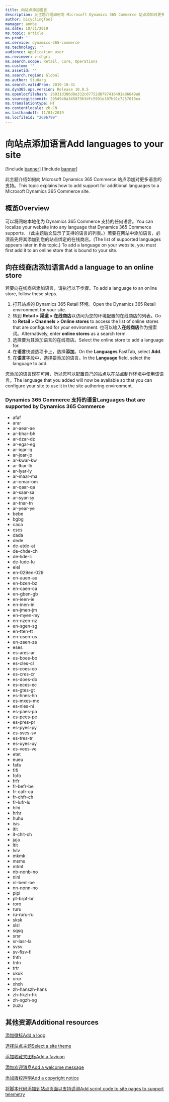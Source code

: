 ```yaml
---
title: 向站点添加语言
description: 此主题介绍如何向 Microsoft Dynamics 365 Commerce 站点添加对更多语言的支持。
author: bicyclingfool
manager: annbe
ms.date: 10/31/2019
ms.topic: article
ms.prod: ''
ms.service: dynamics-365-commerce
ms.technology: ''
audience: Application user
ms.reviewer: v-chgri
ms.search.scope: Retail, Core, Operations
ms.custom: ''
ms.assetid: ''
ms.search.region: Global
ms.author: StuHarg
ms.search.validFrom: 2019-10-31
ms.dyn365.ops.version: Release 10.0.5
ms.openlocfilehash: 26031d386d8e332c07752d8797416491a86649a8
ms.sourcegitcommit: 295d940a345879b3dfc5991e387b91c7257019ea
ms.translationtype: HT
ms.contentlocale: zh-CN
ms.lasthandoff: 11/01/2019
ms.locfileid: "2696799"
---
```

# <a name="add-languages-to-your-site"></a><span data-ttu-id="0570e-103">向站点添加语言</span><span class="sxs-lookup"><span data-stu-id="0570e-103">Add languages to your site</span></span>

[!include [banner](includes/preview-banner.md)]
[!include [banner](includes/banner.md)]

<span data-ttu-id="0570e-104">此主题介绍如何向 Microsoft Dynamics 365 Commerce 站点添加对更多语言的支持。</span><span class="sxs-lookup"><span data-stu-id="0570e-104">This topic explains how to add support for additional languages to a Microsoft Dynamics 365 Commerce site.</span></span>

## <a name="overview"></a><span data-ttu-id="0570e-105">概览</span><span class="sxs-lookup"><span data-stu-id="0570e-105">Overview</span></span>

<span data-ttu-id="0570e-106">可以将网站本地化为 Dynamics 365 Commerce 支持的任何语言。</span><span class="sxs-lookup"><span data-stu-id="0570e-106">You can localize your website into any language that Dynamics 365 Commerce supports.</span></span> <span data-ttu-id="0570e-107">（此主题后文显示了支持的语言的列表。）若要在网站中添加语言，必须首先将其添加到您的站点绑定的在线商店。</span><span class="sxs-lookup"><span data-stu-id="0570e-107">(The list of supported languages appears later in this topic.) To add a language on your website, you must first add it to an online store that is bound to your site.</span></span>

## <a name="add-a-language-to-an-online-store"></a><span data-ttu-id="0570e-108">向在线商店添加语言</span><span class="sxs-lookup"><span data-stu-id="0570e-108">Add a language to an online store</span></span>

<span data-ttu-id="0570e-109">若要向在线商店添加语言，请执行以下步骤。</span><span class="sxs-lookup"><span data-stu-id="0570e-109">To add a language to an online store, follow these steps.</span></span>

1. <span data-ttu-id="0570e-110">打开站点的 Dynamics 365 Retail 环境。</span><span class="sxs-lookup"><span data-stu-id="0570e-110">Open the Dynamics 365 Retail environment for your site.</span></span>
1. <span data-ttu-id="0570e-111">转到 **Retail \> 渠道 \> 在线商店**以访问为您的环境配置的在线商店的列表。</span><span class="sxs-lookup"><span data-stu-id="0570e-111">Go to **Retail \> Channels \> Online stores** to access the list of online stores that are configured for your environment.</span></span> <span data-ttu-id="0570e-112">也可以输入**在线商店**作为搜索词。</span><span class="sxs-lookup"><span data-stu-id="0570e-112">Alternatively, enter **online stores** as a search term.</span></span>
1. <span data-ttu-id="0570e-113">选择要为其添加语言的在线商店。</span><span class="sxs-lookup"><span data-stu-id="0570e-113">Select the online store to add a language for.</span></span>
1. <span data-ttu-id="0570e-114">在**语言**快速选项卡上，选择**添加**。</span><span class="sxs-lookup"><span data-stu-id="0570e-114">On the **Languages** FastTab, select **Add**.</span></span>
1. <span data-ttu-id="0570e-115">在**语言**字段中，选择要添加的语言。</span><span class="sxs-lookup"><span data-stu-id="0570e-115">In the **Language** field, select the language to add.</span></span>

<span data-ttu-id="0570e-116">您添加的语言现在可用，所以您可以配置自己的站点以在站点制作环境中使用该语言。</span><span class="sxs-lookup"><span data-stu-id="0570e-116">The language that you added will now be available so that you can configure your site to use it in the site authoring environment.</span></span>

### <a name="languages-that-are-supported-by-dynamics-365-commerce"></a><span data-ttu-id="0570e-117">Dynamics 365 Commerce 支持的语言</span><span class="sxs-lookup"><span data-stu-id="0570e-117">Languages that are supported by Dynamics 365 Commerce</span></span>

- <span data-ttu-id="0570e-118">af</span><span class="sxs-lookup"><span data-stu-id="0570e-118">af</span></span>
- <span data-ttu-id="0570e-119">ar</span><span class="sxs-lookup"><span data-stu-id="0570e-119">ar</span></span>
- <span data-ttu-id="0570e-120">ar-ae</span><span class="sxs-lookup"><span data-stu-id="0570e-120">ar-ae</span></span>
- <span data-ttu-id="0570e-121">ar-bh</span><span class="sxs-lookup"><span data-stu-id="0570e-121">ar-bh</span></span>
- <span data-ttu-id="0570e-122">ar-dz</span><span class="sxs-lookup"><span data-stu-id="0570e-122">ar-dz</span></span>
- <span data-ttu-id="0570e-123">ar-eg</span><span class="sxs-lookup"><span data-stu-id="0570e-123">ar-eg</span></span>
- <span data-ttu-id="0570e-124">ar-iq</span><span class="sxs-lookup"><span data-stu-id="0570e-124">ar-iq</span></span>
- <span data-ttu-id="0570e-125">ar-jo</span><span class="sxs-lookup"><span data-stu-id="0570e-125">ar-jo</span></span>
- <span data-ttu-id="0570e-126">ar-kw</span><span class="sxs-lookup"><span data-stu-id="0570e-126">ar-kw</span></span>
- <span data-ttu-id="0570e-127">ar-lb</span><span class="sxs-lookup"><span data-stu-id="0570e-127">ar-lb</span></span>
- <span data-ttu-id="0570e-128">ar-ly</span><span class="sxs-lookup"><span data-stu-id="0570e-128">ar-ly</span></span>
- <span data-ttu-id="0570e-129">ar-ma</span><span class="sxs-lookup"><span data-stu-id="0570e-129">ar-ma</span></span>
- <span data-ttu-id="0570e-130">ar-om</span><span class="sxs-lookup"><span data-stu-id="0570e-130">ar-om</span></span>
- <span data-ttu-id="0570e-131">ar-qa</span><span class="sxs-lookup"><span data-stu-id="0570e-131">ar-qa</span></span>
- <span data-ttu-id="0570e-132">ar-sa</span><span class="sxs-lookup"><span data-stu-id="0570e-132">ar-sa</span></span>
- <span data-ttu-id="0570e-133">ar-sy</span><span class="sxs-lookup"><span data-stu-id="0570e-133">ar-sy</span></span>
- <span data-ttu-id="0570e-134">ar-tn</span><span class="sxs-lookup"><span data-stu-id="0570e-134">ar-tn</span></span>
- <span data-ttu-id="0570e-135">ar-ye</span><span class="sxs-lookup"><span data-stu-id="0570e-135">ar-ye</span></span>
- <span data-ttu-id="0570e-136">be</span><span class="sxs-lookup"><span data-stu-id="0570e-136">be</span></span>
- <span data-ttu-id="0570e-137">bg</span><span class="sxs-lookup"><span data-stu-id="0570e-137">bg</span></span>
- <span data-ttu-id="0570e-138">ca</span><span class="sxs-lookup"><span data-stu-id="0570e-138">ca</span></span>
- <span data-ttu-id="0570e-139">cs</span><span class="sxs-lookup"><span data-stu-id="0570e-139">cs</span></span>
- <span data-ttu-id="0570e-140">da</span><span class="sxs-lookup"><span data-stu-id="0570e-140">da</span></span>
- <span data-ttu-id="0570e-141">de</span><span class="sxs-lookup"><span data-stu-id="0570e-141">de</span></span>
- <span data-ttu-id="0570e-142">de-at</span><span class="sxs-lookup"><span data-stu-id="0570e-142">de-at</span></span>
- <span data-ttu-id="0570e-143">de-ch</span><span class="sxs-lookup"><span data-stu-id="0570e-143">de-ch</span></span>
- <span data-ttu-id="0570e-144">de-li</span><span class="sxs-lookup"><span data-stu-id="0570e-144">de-li</span></span>
- <span data-ttu-id="0570e-145">de-lu</span><span class="sxs-lookup"><span data-stu-id="0570e-145">de-lu</span></span>
- <span data-ttu-id="0570e-146">el</span><span class="sxs-lookup"><span data-stu-id="0570e-146">el</span></span>
- <span data-ttu-id="0570e-147">en-029</span><span class="sxs-lookup"><span data-stu-id="0570e-147">en-029</span></span>
- <span data-ttu-id="0570e-148">en-au</span><span class="sxs-lookup"><span data-stu-id="0570e-148">en-au</span></span>
- <span data-ttu-id="0570e-149">en-bz</span><span class="sxs-lookup"><span data-stu-id="0570e-149">en-bz</span></span>
- <span data-ttu-id="0570e-150">en-ca</span><span class="sxs-lookup"><span data-stu-id="0570e-150">en-ca</span></span>
- <span data-ttu-id="0570e-151">en-gb</span><span class="sxs-lookup"><span data-stu-id="0570e-151">en-gb</span></span>
- <span data-ttu-id="0570e-152">en-ie</span><span class="sxs-lookup"><span data-stu-id="0570e-152">en-ie</span></span>
- <span data-ttu-id="0570e-153">en-in</span><span class="sxs-lookup"><span data-stu-id="0570e-153">en-in</span></span>
- <span data-ttu-id="0570e-154">en-jm</span><span class="sxs-lookup"><span data-stu-id="0570e-154">en-jm</span></span>
- <span data-ttu-id="0570e-155">en-my</span><span class="sxs-lookup"><span data-stu-id="0570e-155">en-my</span></span>
- <span data-ttu-id="0570e-156">en-nz</span><span class="sxs-lookup"><span data-stu-id="0570e-156">en-nz</span></span>
- <span data-ttu-id="0570e-157">en-sg</span><span class="sxs-lookup"><span data-stu-id="0570e-157">en-sg</span></span>
- <span data-ttu-id="0570e-158">en-tt</span><span class="sxs-lookup"><span data-stu-id="0570e-158">en-tt</span></span>
- <span data-ttu-id="0570e-159">en-us</span><span class="sxs-lookup"><span data-stu-id="0570e-159">en-us</span></span>
- <span data-ttu-id="0570e-160">en-za</span><span class="sxs-lookup"><span data-stu-id="0570e-160">en-za</span></span>
- <span data-ttu-id="0570e-161">es</span><span class="sxs-lookup"><span data-stu-id="0570e-161">es</span></span>
- <span data-ttu-id="0570e-162">es-ar</span><span class="sxs-lookup"><span data-stu-id="0570e-162">es-ar</span></span>
- <span data-ttu-id="0570e-163">es-bo</span><span class="sxs-lookup"><span data-stu-id="0570e-163">es-bo</span></span>
- <span data-ttu-id="0570e-164">es-cl</span><span class="sxs-lookup"><span data-stu-id="0570e-164">es-cl</span></span>
- <span data-ttu-id="0570e-165">es-co</span><span class="sxs-lookup"><span data-stu-id="0570e-165">es-co</span></span>
- <span data-ttu-id="0570e-166">es-cr</span><span class="sxs-lookup"><span data-stu-id="0570e-166">es-cr</span></span>
- <span data-ttu-id="0570e-167">es-do</span><span class="sxs-lookup"><span data-stu-id="0570e-167">es-do</span></span>
- <span data-ttu-id="0570e-168">es-ec</span><span class="sxs-lookup"><span data-stu-id="0570e-168">es-ec</span></span>
- <span data-ttu-id="0570e-169">es-gt</span><span class="sxs-lookup"><span data-stu-id="0570e-169">es-gt</span></span>
- <span data-ttu-id="0570e-170">es-hn</span><span class="sxs-lookup"><span data-stu-id="0570e-170">es-hn</span></span>
- <span data-ttu-id="0570e-171">es-mx</span><span class="sxs-lookup"><span data-stu-id="0570e-171">es-mx</span></span>
- <span data-ttu-id="0570e-172">es-ni</span><span class="sxs-lookup"><span data-stu-id="0570e-172">es-ni</span></span>
- <span data-ttu-id="0570e-173">es-pa</span><span class="sxs-lookup"><span data-stu-id="0570e-173">es-pa</span></span>
- <span data-ttu-id="0570e-174">es-pe</span><span class="sxs-lookup"><span data-stu-id="0570e-174">es-pe</span></span>
- <span data-ttu-id="0570e-175">es-pr</span><span class="sxs-lookup"><span data-stu-id="0570e-175">es-pr</span></span>
- <span data-ttu-id="0570e-176">es-py</span><span class="sxs-lookup"><span data-stu-id="0570e-176">es-py</span></span>
- <span data-ttu-id="0570e-177">es-sv</span><span class="sxs-lookup"><span data-stu-id="0570e-177">es-sv</span></span>
- <span data-ttu-id="0570e-178">es-tr</span><span class="sxs-lookup"><span data-stu-id="0570e-178">es-tr</span></span>
- <span data-ttu-id="0570e-179">es-uy</span><span class="sxs-lookup"><span data-stu-id="0570e-179">es-uy</span></span>
- <span data-ttu-id="0570e-180">es-ve</span><span class="sxs-lookup"><span data-stu-id="0570e-180">es-ve</span></span>
- <span data-ttu-id="0570e-181">et</span><span class="sxs-lookup"><span data-stu-id="0570e-181">et</span></span>
- <span data-ttu-id="0570e-182">eu</span><span class="sxs-lookup"><span data-stu-id="0570e-182">eu</span></span>
- <span data-ttu-id="0570e-183">fa</span><span class="sxs-lookup"><span data-stu-id="0570e-183">fa</span></span>
- <span data-ttu-id="0570e-184">fi</span><span class="sxs-lookup"><span data-stu-id="0570e-184">fi</span></span>
- <span data-ttu-id="0570e-185">fo</span><span class="sxs-lookup"><span data-stu-id="0570e-185">fo</span></span>
- <span data-ttu-id="0570e-186">fr</span><span class="sxs-lookup"><span data-stu-id="0570e-186">fr</span></span>
- <span data-ttu-id="0570e-187">fr-be</span><span class="sxs-lookup"><span data-stu-id="0570e-187">fr-be</span></span>
- <span data-ttu-id="0570e-188">fr-ca</span><span class="sxs-lookup"><span data-stu-id="0570e-188">fr-ca</span></span>
- <span data-ttu-id="0570e-189">fr-ch</span><span class="sxs-lookup"><span data-stu-id="0570e-189">fr-ch</span></span>
- <span data-ttu-id="0570e-190">fr-lu</span><span class="sxs-lookup"><span data-stu-id="0570e-190">fr-lu</span></span>
- <span data-ttu-id="0570e-191">hi</span><span class="sxs-lookup"><span data-stu-id="0570e-191">hi</span></span>
- <span data-ttu-id="0570e-192">hr</span><span class="sxs-lookup"><span data-stu-id="0570e-192">hr</span></span>
- <span data-ttu-id="0570e-193">hu</span><span class="sxs-lookup"><span data-stu-id="0570e-193">hu</span></span>
- <span data-ttu-id="0570e-194">is</span><span class="sxs-lookup"><span data-stu-id="0570e-194">is</span></span>
- <span data-ttu-id="0570e-195">it</span><span class="sxs-lookup"><span data-stu-id="0570e-195">it</span></span>
- <span data-ttu-id="0570e-196">it-ch</span><span class="sxs-lookup"><span data-stu-id="0570e-196">it-ch</span></span>
- <span data-ttu-id="0570e-197">ja</span><span class="sxs-lookup"><span data-stu-id="0570e-197">ja</span></span>
- <span data-ttu-id="0570e-198">lt</span><span class="sxs-lookup"><span data-stu-id="0570e-198">lt</span></span>
- <span data-ttu-id="0570e-199">lv</span><span class="sxs-lookup"><span data-stu-id="0570e-199">lv</span></span>
- <span data-ttu-id="0570e-200">mk</span><span class="sxs-lookup"><span data-stu-id="0570e-200">mk</span></span>
- <span data-ttu-id="0570e-201">ms</span><span class="sxs-lookup"><span data-stu-id="0570e-201">ms</span></span>
- <span data-ttu-id="0570e-202">mt</span><span class="sxs-lookup"><span data-stu-id="0570e-202">mt</span></span>
- <span data-ttu-id="0570e-203">nb-no</span><span class="sxs-lookup"><span data-stu-id="0570e-203">nb-no</span></span>
- <span data-ttu-id="0570e-204">nl</span><span class="sxs-lookup"><span data-stu-id="0570e-204">nl</span></span>
- <span data-ttu-id="0570e-205">nl-be</span><span class="sxs-lookup"><span data-stu-id="0570e-205">nl-be</span></span>
- <span data-ttu-id="0570e-206">nn-no</span><span class="sxs-lookup"><span data-stu-id="0570e-206">nn-no</span></span>
- <span data-ttu-id="0570e-207">pl</span><span class="sxs-lookup"><span data-stu-id="0570e-207">pl</span></span>
- <span data-ttu-id="0570e-208">pt-br</span><span class="sxs-lookup"><span data-stu-id="0570e-208">pt-br</span></span>
- <span data-ttu-id="0570e-209">ro</span><span class="sxs-lookup"><span data-stu-id="0570e-209">ro</span></span>
- <span data-ttu-id="0570e-210">ru</span><span class="sxs-lookup"><span data-stu-id="0570e-210">ru</span></span>
- <span data-ttu-id="0570e-211">ru-ru</span><span class="sxs-lookup"><span data-stu-id="0570e-211">ru-ru</span></span>
- <span data-ttu-id="0570e-212">sk</span><span class="sxs-lookup"><span data-stu-id="0570e-212">sk</span></span>
- <span data-ttu-id="0570e-213">sl</span><span class="sxs-lookup"><span data-stu-id="0570e-213">sl</span></span>
- <span data-ttu-id="0570e-214">sq</span><span class="sxs-lookup"><span data-stu-id="0570e-214">sq</span></span>
- <span data-ttu-id="0570e-215">sr</span><span class="sxs-lookup"><span data-stu-id="0570e-215">sr</span></span>
- <span data-ttu-id="0570e-216">sr-la</span><span class="sxs-lookup"><span data-stu-id="0570e-216">sr-la</span></span>
- <span data-ttu-id="0570e-217">sv</span><span class="sxs-lookup"><span data-stu-id="0570e-217">sv</span></span>
- <span data-ttu-id="0570e-218">sv-fi</span><span class="sxs-lookup"><span data-stu-id="0570e-218">sv-fi</span></span>
- <span data-ttu-id="0570e-219">th</span><span class="sxs-lookup"><span data-stu-id="0570e-219">th</span></span>
- <span data-ttu-id="0570e-220">tn</span><span class="sxs-lookup"><span data-stu-id="0570e-220">tn</span></span>
- <span data-ttu-id="0570e-221">tr</span><span class="sxs-lookup"><span data-stu-id="0570e-221">tr</span></span>
- <span data-ttu-id="0570e-222">uk</span><span class="sxs-lookup"><span data-stu-id="0570e-222">uk</span></span>
- <span data-ttu-id="0570e-223">ur</span><span class="sxs-lookup"><span data-stu-id="0570e-223">ur</span></span>
- <span data-ttu-id="0570e-224">xh</span><span class="sxs-lookup"><span data-stu-id="0570e-224">xh</span></span>
- <span data-ttu-id="0570e-225">zh-hans</span><span class="sxs-lookup"><span data-stu-id="0570e-225">zh-hans</span></span>
- <span data-ttu-id="0570e-226">zh-hk</span><span class="sxs-lookup"><span data-stu-id="0570e-226">zh-hk</span></span>
- <span data-ttu-id="0570e-227">zh-sg</span><span class="sxs-lookup"><span data-stu-id="0570e-227">zh-sg</span></span>
- <span data-ttu-id="0570e-228">zu</span><span class="sxs-lookup"><span data-stu-id="0570e-228">zu</span></span>

## <a name="additional-resources"></a><span data-ttu-id="0570e-229">其他资源</span><span class="sxs-lookup"><span data-stu-id="0570e-229">Additional resources</span></span>

[<span data-ttu-id="0570e-230">添加徽标</span><span class="sxs-lookup"><span data-stu-id="0570e-230">Add a logo</span></span>](add-logo.md)

[<span data-ttu-id="0570e-231">选择站点主题</span><span class="sxs-lookup"><span data-stu-id="0570e-231">Select a site theme</span></span>](select-site-theme.md)

[<span data-ttu-id="0570e-232">添加收藏夹图标</span><span class="sxs-lookup"><span data-stu-id="0570e-232">Add a favicon</span></span>](add-favicon.md)

[<span data-ttu-id="0570e-233">添加欢迎消息</span><span class="sxs-lookup"><span data-stu-id="0570e-233">Add a welcome message</span></span>](add-welcome-message.md)

[<span data-ttu-id="0570e-234">添加版权声明</span><span class="sxs-lookup"><span data-stu-id="0570e-234">Add a copyright notice</span></span>](add-copyright-notice.md)

[<span data-ttu-id="0570e-235">将脚本代码添加到站点页面以支持遥测</span><span class="sxs-lookup"><span data-stu-id="0570e-235">Add script code to site pages to support telemetry</span></span>](add-telemetry.md)
